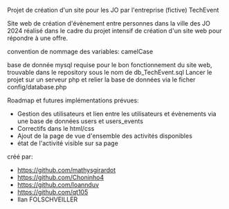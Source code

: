 Projet de création d'un site pour les JO par l'entreprise (fictive) TechEvent

Site web de création d'évènement entre personnes dans la ville des JO 2024 réalisé dans le cadre du projet intensif de création d'un site web pour répondre à une offre.

convention de nommage des variables: camelCase

base de donnée mysql requise pour le bon fonctionnement du site web, trouvable dans le repository sous le nom de db_TechEvent.sql
Lancer le projet sur un serveur php et relier la base de données via le ficher config/database.php

Roadmap et futures implémentations prévues:
- Gestion des utilisateurs et lien entre les utilisateurs et évènements via une base de données users et users_events
- Correctifs dans le html/css
- Ajout de la page de vue d'ensemble des activités disponibles
- état de l'activité visible sur sa page

créé par: 
- https://github.com/mathysgirardot
- https://github.com/Choninho4
- https://github.com/loannduv
- https://github.com/qt105
- Ilan FOLSCHVEILLER

